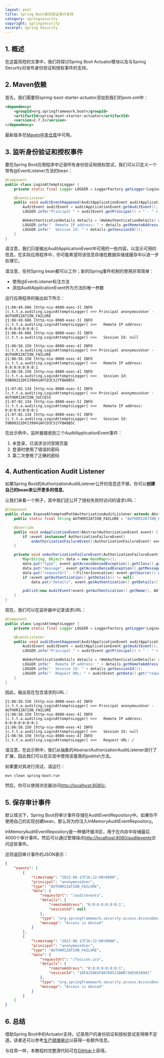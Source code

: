 ```yaml
---
layout: post
title: Spring Boot身份验证审计支持
category: springsecurity
copyright: springsecurity
excerpt: Spring Security
---
```


## 1. 概述

在这篇简短的文章中，我们将探讨Spring Boot Actuator模块以及与Spring Security对发布身份验证和授权事件的支持。

## 2. Maven依赖

首先，我们需要将spring-boot-starter-actuator添加到我们的pom.xml中：

```xml
<dependency>
    <groupId>org.springframework.boot</groupId>
    <artifactId>spring-boot-starter-actuator</artifactId>
    <version>2.7.2</version>
</dependency>
```

最新版本在[Maven中央仓库](https://central.sonatype.com/artifact/org.springframework.boot/spring-boot-starter-actuator/3.0.3)中可用。

## 3. 监听身份验证和授权事件

要在Spring Boot应用程序中记录所有身份验证和授权尝试，我们可以只定义一个带有@EventListener方法的bean：

```java
@Component
public class LoginAttemptsLogger {
    private static final Logger LOGGER = LoggerFactory.getLogger(LoginAttemptsLogger.class);

    @EventListener
    public void auditEventHappened(AuditApplicationEvent auditApplicationEvent) {
        AuditEvent auditEvent = auditApplicationEvent.getAuditEvent();
        LOGGER.info("Principal " + auditEvent.getPrincipal() + " - " + auditEvent.getType());

        WebAuthenticationDetails details = (WebAuthenticationDetails) auditEvent.getData().get("details");
        LOGGER.info("  Remote IP address: " + details.getRemoteAddress());
        LOGGER.info("  Session Id: " + details.getSessionId());
    }
}
```

请注意，我们只是输出AuditApplicationEvent中可用的一些内容，以显示可用的信息。在实际应用程序中，你可能希望将该信息存储在数据存储或缓存中以进一步处理它。

请注意，任何Spring bean都可以工作；新的Spring事件机制的使用非常简单：

+ 使用@EventListener标注方法
+ 添加AuditApplicationEvent作为方法的唯一参数

运行应用程序的输出如下所示：

```shell
21:06:49.686 [http-nio-8080-exec-3] INFO  [c.t.t.a.auditing.LoginAttemptsLogger] >>> Principal anonymousUser - AUTHORIZATION_FAILURE 
21:06:49.686 [http-nio-8080-exec-3] INFO  [c.t.t.a.auditing.LoginAttemptsLogger] >>>   Remote IP address: 0:0:0:0:0:0:0:1 
21:06:49.686 [http-nio-8080-exec-3] INFO  [c.t.t.a.auditing.LoginAttemptsLogger] >>>   Session Id: null 

21:06:58.150 [http-nio-8080-exec-4] INFO  [c.t.t.a.auditing.LoginAttemptsLogger] >>> Principal anonymousUser - AUTHORIZATION_FAILURE 
21:06:58.150 [http-nio-8080-exec-4] INFO  [c.t.t.a.auditing.LoginAttemptsLogger] >>>   Remote IP address: 0:0:0:0:0:0:0:1 
21:06:58.150 [http-nio-8080-exec-4] INFO  [c.t.t.a.auditing.LoginAttemptsLogger] >>>   Session Id: 59B00322DF239941AFCD3C527FBA8B5C 

21:07:02.134 [http-nio-8080-exec-5] INFO  [c.t.t.a.auditing.LoginAttemptsLogger] >>> Principal anonymousUser - AUTHORIZATION_SUCCESS 
21:07:02.134 [http-nio-8080-exec-5] INFO  [c.t.t.a.auditing.LoginAttemptsLogger] >>>   Remote IP address: 0:0:0:0:0:0:0:1 
21:07:02.134 [http-nio-8080-exec-5] INFO  [c.t.t.a.auditing.LoginAttemptsLogger] >>>   Session Id: 59B00322DF239941AFCD3C527FBA8B5C 
```

在此示例中，监听器接收到三个AuditApplicationEvent事件：

1. 未登录，已请求访问受限页面
2. 登录时使用了错误的密码
3. 第二次使用了正确的密码

## 4. Authentication Audit Listener

如果Spring Boot的AuthorizationAuditListener公开的信息还不够，你可以**创建自己的bean来公开更多的信息**。

让我们来看一个例子，其中我们还公开了授权失败时访问的请求URL：

```java
@Component
public class ExposeAttemptedPathAuthorizationAuditListener extends AbstractAuthorizationAuditListener {
    public static final String AUTHORIZATION_FAILURE = "AUTHORIZATION_FAILURE";

    @Override
    public void onApplicationEvent(AbstractAuthorizationEvent event) {
        if (event instanceof AuthorizationFailureEvent)
            onAuthorizationFailureEvent((AuthorizationFailureEvent) event);
    }

    private void onAuthorizationFailureEvent(AuthorizationFailureEvent event) {
        Map<String, Object> data = new HashMap<>();
        data.put("type", event.getAccessDeniedException().getClass().getName());
        data.put("message", event.getAccessDeniedException().getMessage());
        data.put("requestUrl", ((FilterInvocation) event.getSource()).getRequestUrl());
        if (event.getAuthentication().getDetails() != null)
            data.put("details", event.getAuthentication().getDetails());

        publish(new AuditEvent(event.getAuthentication().getName(), AUTHORIZATION_FAILURE, data));
    }
}
```

现在，我们可以在监听器中记录请求URL：

```java
@Component
public class LoginAttemptsLogger {
    private static final Logger LOGGER = LoggerFactory.getLogger(LoginAttemptsLogger.class);

    @EventListener
    public void auditEventHappened(AuditApplicationEvent auditApplicationEvent) {
        AuditEvent auditEvent = auditApplicationEvent.getAuditEvent();
        LOGGER.info("Principal " + auditEvent.getPrincipal() + " - " + auditEvent.getType());

        WebAuthenticationDetails details = (WebAuthenticationDetails) auditEvent.getData().get("details");
        LOGGER.info("  Remote IP address: " + details.getRemoteAddress());
        LOGGER.info("  Session Id: " + details.getSessionId());
        LOGGER.info("  Request URL: " + auditEvent.getData().get("requestUrl"));
    }
}
```

因此，输出现在包含请求的URL：

```shell
21:06:58.150 [http-nio-8080-exec-4] INFO  [c.t.t.a.auditing.LoginAttemptsLogger] >>> Principal anonymousUser - AUTHORIZATION_FAILURE 
21:06:58.150 [http-nio-8080-exec-4] INFO  [c.t.t.a.auditing.LoginAttemptsLogger] >>>   Remote IP address: 0:0:0:0:0:0:0:1 
21:06:58.150 [http-nio-8080-exec-4] INFO  [c.t.t.a.auditing.LoginAttemptsLogger] >>>   Session Id: null 
21:06:58.150 [http-nio-8080-exec-4] INFO  [c.t.t.a.auditing.LoginAttemptsLogger] >>>   Request URL: /
```

请注意，在此示例中，我们从抽象的AbstractAuthorizationAuditListener进行了扩展，因此我们可以在实现中使用该基类的publish方法。

如果要对其进行测试，请运行：

```shell
mvn clean spring-boot:run
```

然后，你可以使用浏览器访问[http://localhost:8080/](http://localhost:8080/)。

## 5. 保存审计事件

默认情况下，Spring Boot将审计事件存储在AuditEventRepository中。如果你不使用自己的实现创建bean，那么将为你注入InMemoryAuditEventRepository。

InMemoryAuditEventRepository是一种循环缓冲区，用于在内存中存储最后4000个审计事件。然后可以通过管理端点[http://localhost:8080/auditevents](http://localhost:8080/auditevents)访问这些事件。

这将返回审计事件的JSON表示：

```json
{
    "events": [
        {
            "timestamp": "2022-06-13T16:22:00+0000",
            "principal": "anonymousUser",
            "type": "AUTHORIZATION_FAILURE",
            "data": {
                "requestUrl": "/auditevents",
                "details": {
                    "remoteAddress": "0:0:0:0:0:0:0:1",
                    "sessionId": null
                },
                "type": "org.springframework.security.access.AccessDeniedException",
                "message": "Access is denied"
            }
        },
        {
            "timestamp": "2022-06-13T16:22:00+0000",
            "principal": "anonymousUser",
            "type": "AUTHORIZATION_FAILURE",
            "data": {
                "requestUrl": "/favicon.ico",
                "details": {
                    "remoteAddress": "0:0:0:0:0:0:0:1",
                    "sessionId": "18FA15865F80760521BBB736D3036901"
                },
                "type": "org.springframework.security.access.AccessDeniedException",
                "message": "Access is denied"
            }
        }
    ]
}
```

## 6. 总结

借助Spring Boot中的Actuator支持，记录用户的身份验证和授权尝试变得微不足道。读者还可以参考[生产就绪审计](http://docs.spring.io/spring-boot/docs/current/reference/html/production-ready-auditing.html)以获得一些额外信息。

与往常一样，本教程的完整源代码可在[GitHub](https://github.com/tuyucheng7/taketoday-tutorial4j/tree/master/spring-security-modules)上获得。